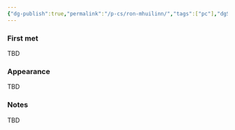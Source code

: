 ```yaml
---
{"dg-publish":true,"permalink":"/p-cs/ron-mhuilinn/","tags":["pc"],"dgShowBacklinks":true,"dgShowLocalGraph":true,"noteIcon":"pc","created":"2023-12-30T13:31:14.822+01:00","updated":"2024-01-13T14:05:59.114+01:00"}
---
```


### First met
TBD
### Appearance
TBD
### Notes
TBD